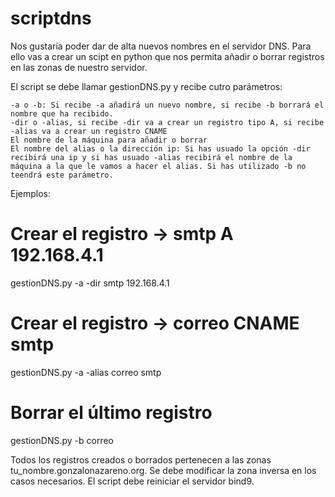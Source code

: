 # scriptdns

Nos gustaría poder dar de alta nuevos nombres en el servidor DNS. Para ello vas a crear un scipt en python que nos permita añadir o borrar registros en las zonas de nuestro servidor.

El script se debe llamar gestionDNS.py y recibe cutro parámetros:

	-a o -b: Si recibe -a añadirá un nuevo nombre, si recibe -b borrará el nombre que ha recibido.
	-dir o -alias, si recibe -dir va a crear un registro tipo A, si recibe -alias va a crear un registro CNAME
	El nombre de la máquina para añadir o borrar
	El nombre del alias o la dirección ip: Si has usuado la opción -dir recibirá una ip y si has usuado -alias recibirá el nombre de la máquina a la que le vamos a hacer el alias. Si has utilizado -b no teendrá este parámetro.

Ejemplos:

# Crear el registro -> smtp A 192.168.4.1

gestionDNS.py -a -dir smtp 192.168.4.1

# Crear el registro -> correo CNAME smtp

gestionDNS.py -a -alias correo smtp

# Borrar el último registro

gestionDNS.py -b correo

Todos los registros creados o borrados pertenecen a las zonas tu_nombre.gonzalonazareno.org. Se debe modificar la zona inversa en los casos necesarios. El script debe reiniciar el servidor bind9.
